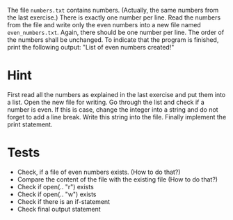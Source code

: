 The file `numbers.txt` contains numbers. (Actually, the same numbers from the last exercise.) There is exactly one
number per line. Read the numbers from the file and write only the even numbers into a new file named
`even_numbers.txt`. Again, there should be one number per line. The order of the numbers shall be unchanged. To
indicate that the program is finished, print the following output: "List of even numbers created!"

# Hint
First read all the numbers as explained in the last exercise and put them into a list. Open the new file for writing. Go
through the list and check if a number is even. If this is case, change the integer into a string and do not forget to
add a line break. Write this string into the file. Finally implement the print statement.

# Tests
- Check, if a file of even numbers exists. (How to do that?)
- Compare the content of the file with the existing file (How to do that?)
- Check if open(.. "r") exists
- Check if open(.. "w") exists
- Check if there is an if-statement
- Check final output statement